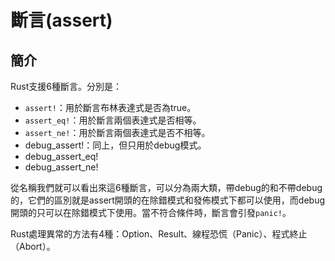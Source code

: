 # 斷言(assert)

## 簡介

Rust支援6種斷言。分別是：

* `assert!`：用於斷言布林表達式是否為true。
* `assert_eq!`：用於斷言兩個表達式是否相等。
* `assert_ne!`：用於斷言兩個表達式是否不相等。
* debug\_assert!：同上，但只用於debug模式。
* debug\_assert\_eq!
* debug\_assert\_ne!

從名稱我們就可以看出來這6種斷言，可以分為兩大類，帶debug的和不帶debug的，它們的區別就是assert開頭的在除錯模式和發佈模式下都可以使用，而debug開頭的只可以在除錯模式下使用。當不符合條件時，斷言會引發`panic!`。

Rust處理異常的方法有4種：Option、Result、線程恐慌（Panic）、程式終止（Abort）。

